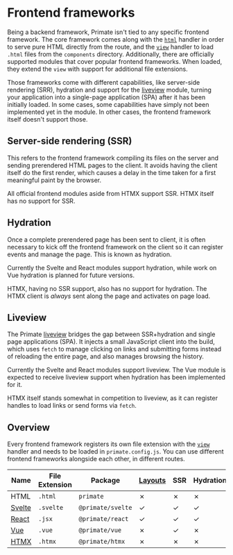 # Frontend frameworks

Being a backend framework, Primate isn't tied to any specific frontend
framework. The core framework comes along with the [`html`][html] handler in
order to serve pure HTML directly from the route, and the [`view`][view]
handler to load `.html` files from the `components` directory. Additionally,
there are officially supported modules that cover popular frontend frameworks.
When loaded, they extend the `view` with support for additional file extensions.

Those frameworks come with different capabilities, like server-side rendering
(SRR), hydration and support for the [liveview](liveview) module, turning your 
application into a single-page application (SPA) after it has been initially
loaded. In some cases, some capabilities have simply not been implemented yet
in the module. In other cases, the frontend framework itself doesn't support
those.

## Server-side rendering (SSR)

This refers to the frontend framework compiling its files on the server and
sending prerendered HTML pages to the client. It avoids having the client
itself do the first render, which causes a delay in the time taken for a first
meaningful paint by the browser.

All official frontend modules aside from HTMX support SSR. HTMX itself has no
support for SSR.

## Hydration

Once a complete prerendered page has been sent to client, it is often necessary
to kick off the frontend framework on the client so it can register events and
manage the page. This is known as hydration.

Currently the Svelte and React modules support hydration, while work on Vue
hydration is planned for future versions.

HTMX, having no SSR support, also has no support for hydration. The HTMX client
is *always* sent along the page and activates on page load.

## Liveview

The Primate [liveview](/modules/liveview) bridges the gap between SSR+hydration
and single page applications (SPA). It injects a small JavaScript client into 
the build, which uses `fetch` to manage clicking on links and submitting forms
instead of reloading the entire page, and also manages browsing the history.

Currently the Svelte and React modules support liveview. The Vue module is
expected to receive liveview support when hydration has been implemented
for it.

HTMX itself stands somewhat in competition to liveview, as it can register
handles to load links or send forms via `fetch`.

## Overview

Every frontend framework registers its own file extension with the
[`view`][view] handler and needs to be loaded in `primate.config.js`. You can
use different frontend frameworks alongside each other, in different routes.

|Name    |File Extension|Package          |[Layouts]|SSR|Hydration|[Liveview]|
|--------|--------------|-----------------|---------|---|---------|----------|
|HTML    |`.html`       |`primate`        |✗        |✗  |✗        |✗         |
|[Svelte]|`.svelte`     |`@primate/svelte`|✓        |✓  |✓        |✓         |
|[React] |`.jsx`        |`@primate/react` |✓        |✓  |✓        |✓         |
|[Vue]   |`.vue`        |`@primate/vue`   |✗        |✓  |✗        |✗         |
|[HTMX]  |`.htmx`       |`@primate/htmx`  |✗        |✗  |✗        |✗         |

[html]: /guide/responses#html
[view]: /guide/responses#view
[Svelte]: /modules/svelte
[React]: /modules/react
[Vue]: /modules/vue
[HTMX]: /modules/htmx
[Layouts]: /guide/layouts
[Liveview]: /modules/liveview
